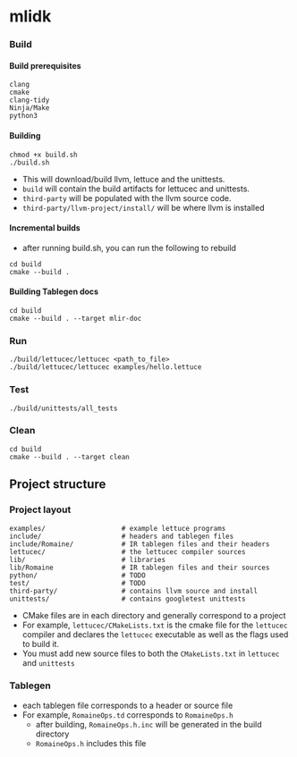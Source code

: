 # mlidk

### Build

#### Build prerequisites

```
clang
cmake
clang-tidy
Ninja/Make
python3
```

#### Building

```
chmod +x build.sh
./build.sh
```

- This will download/build llvm, lettuce and the unittests.
- `build` will contain the build artifacts for lettucec and unittests.
- `third-party` will be populated with the llvm source code.
- `third-party/llvm-project/install/` will be where llvm is installed

#### Incremental builds

- after running build.sh, you can run the following to rebuild

```
cd build
cmake --build .
```

#### Building Tablegen docs

```
cd build
cmake --build . --target mlir-doc
```

### Run

```
./build/lettucec/lettucec <path_to_file>
./build/lettucec/lettucec examples/hello.lettuce
```

### Test

```
./build/unittests/all_tests
```

### Clean

```
cd build
cmake --build . --target clean
```

## Project structure

### Project layout

```
examples/                   # example lettuce programs
include/                    # headers and tablegen files
include/Romaine/            # IR tablegen files and their headers
lettucec/                   # the lettucec compiler sources
lib/                        # libraries
lib/Romaine                 # IR tablegen files and their sources
python/                     # TODO
test/                       # TODO
third-party/                # contains llvm source and install
unittests/                  # contains googletest unittests
```

- CMake files are in each directory and generally correspond to a project
- For example, `lettucec/CMakeLists.txt` is the cmake file for the `lettucec` compiler and declares
  the `lettucec` executable as well as the flags used to build it.
- You must add new source files to both the `CMakeLists.txt` in `lettucec` and `unittests`

### Tablegen

- each tablegen file corresponds to a header or source file
- For example, `RomaineOps.td` corresponds to `RomaineOps.h`
  - after building, `RomaineOps.h.inc` will be generated in the build directory
  - `RomaineOps.h` includes this file
